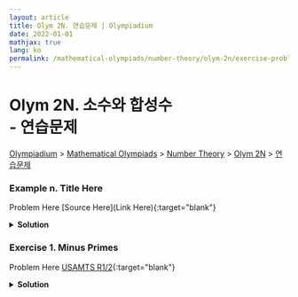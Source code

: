 ```yaml
---
layout: article
title: Olym 2N. 연습문제 | Olympiadium
date: 2022-01-01
mathjax: true
lang: ko
permalink: /mathematical-olympiads/number-theory/olym-2n/exercise-problems/
---
```

# Olym 2N. 소수와 합성수 <br> <ssup> - 연습문제</ssup>

<a href="{{ site.homeurl }}">Olympiadium</a> > <a href="{{ site.homeurl }}mathematical-olympiads/">Mathematical Olympiads</a> > <a href="{{ site.homeurl }}mathematical-olympiads/number-theory/">Number Theory</a> > <a href="{{ site.homeurl }}mathematical-olympiads/number-theory/olym-2n/">Olym 2N</a> > <a href="{{ site.homeurl }}mathematical-olympiads/number-theory/olym-2n/exercise-problems/">연습문제</a>


### Example n. Title Here
<skyblueboard> Problem Here </skyblueboard>
[Source Here](Link Here){:target="blank"}
<pinkborder><details>
<summary><b>Solution</b></summary>
Solution Here. 
</details></pinkborder>

### Exercise 1. Minus Primes
<skyblueboard> Problem Here </skyblueboard>
[USAMTS R1/2](https://artofproblemsolving.com/community/c123h613285p3648163){:target="blank"}
<pinkborder><details>
<summary><b>Solution</b></summary>
Solution Here. 
</details></pinkborder>
